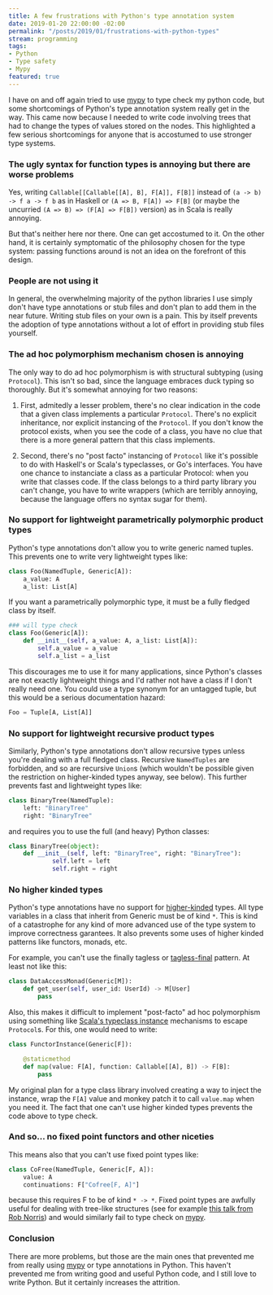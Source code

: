 ```yaml
---
title: A few frustrations with Python's type annotation system
date: 2019-01-20 22:00:00 -02:00
permalink: "/posts/2019/01/frustrations-with-python-types"
stream: programming
tags:
- Python
- Type safety
- Mypy
featured: true
---
```


I have on and off again tried to use [mypy] to type check my python code, but some shortcomings of Python's type annotation system really get in the way. This came now because I needed to write code involving trees that had to change the types of values stored on the nodes. This highlighted a few serious shortcomings for anyone that is accostumed to use stronger type systems.

### The ugly syntax for function types is annoying but there are worse problems

Yes, writing `Callable[[Callable[[A], B], F[A]], F[B]]` instead of `(a -> b) -> f a -> f b` as in Haskell or `(A => B, F[A]) => F[B]` (or maybe the uncurried `(A => B) => (F[A] => F[B])` version) as in Scala is really annoying.

But that's neither here nor there. One can get accostumed to it. On the other hand, it is certainly symptomatic of the philosophy chosen for the type system: passing functions around is not an idea on the forefront of this design.

### People are not using it

In general, the overwhelming majority of the python libraries I use simply don't have type annotations or stub files and don't plan to add them in the near future. Writing stub files on your own is a pain. This by itself prevents the adoption of type annotations without a lot of effort in providing stub files yourself.

### The ad hoc polymorphism mechanism chosen is annoying

The only way to do ad hoc polymorphism is with structural subtyping (using `Protocol`). This isn't so bad, since the language embraces duck typing so thoroughly. But it's somewhat annoying for two reasons:

1. First, admitedly a lesser problem, there's no clear indication in the code that a given class implements a particular `Protocol`. There's no explicit inheritance, nor explicit instancing of the `Protocol`. If you don't know the protocol exists, when you see the code of a class, you have no clue that there is a more general pattern that this class implements.

2. Second, there's no "post facto" instancing of `Protocol` like it's possible to do with Haskell's or Scala's typeclasses, or Go's interfaces. You have one chance to instanciate a class as a particular Protocol: when you write that classes code. If the class belongs to a third party library you can't change, you have to write wrappers (which are terribly annoying, because the language offers no syntax sugar for them).

### No support for lightweight parametrically polymorphic product types

Python's type annotations don't allow you to write generic named tuples. This prevents one to write very lightweight types like:

```python
class Foo(NamedTuple, Generic[A]):
    a_value: A
    a_list: List[A]
```

If you want a parametrically polymorphic type, it must be a fully fledged class by itself.

```python
### will type check
class Foo(Generic[A]):
    def __init__(self, a_value: A, a_list: List[A]):
        self.a_value = a_value
        self.a_list = a_list
```

This discourages me to use it for many applications, since Python's classes are not exactly lightweight things and I'd rather not have a class if I don't really need one. You could use a type synonym for an untagged tuple, but this would be a serious documentation hazard:

```python
Foo = Tuple[A, List[A]]
```

### No support for lightweight recursive product types

Similarly, Python's type annotations don't allow recursive types unless you're dealing with a full fledged class. Recursive `NamedTuples` are forbidden, and so are recursive `Union`s (which wouldn't be possible given the restriction on higher-kinded types anyway, see below). This further prevents fast and lightweight types like:

```python
class BinaryTree(NamedTuple):
    left: "BinaryTree"
    right: "BinaryTree"
```

and requires you to use the full (and heavy) Python classes:

```python
class BinaryTree(object):
    def __init__(self, left: "BinaryTree", right: "BinaryTree"):
            self.left = left
            self.right = right
```

### No higher kinded types

Python's type annotations have no support for [higher-kinded] types. All type variables in a class that inherit from Generic must be of kind `*`. This is kind of a catastrophe for any kind of more advanced use of the type system to improve correctness garantees. It also prevents some uses of higher kinded patterns like functors, monads, etc.

For example, you can't use the finally tagless or [tagless-final] pattern. At least not like this:

```python
class DataAccessMonad(Generic[M]):
    def get_user(self, user_id: UserId) -> M[User]
        pass
```

Also, this makes it difficult to implement "post-facto" ad hoc polymorphism using something like [Scala's typeclass instance] mechanisms to escape `Protocol`s. For this, one would need to write:

```python
class FunctorInstance(Generic[F]):

    @staticmethod
    def map(value: F[A], function: Callable[[A], B]) -> F[B]:
        pass
```

My original plan for a type class library involved creating a way to inject the instance, wrap the `F[A]` value and monkey patch it to call `value.map` when you need it. The fact that one can't use higher kinded types prevents the code above to type check.

### And so... no fixed point functors and other niceties

This means also that you can't use fixed point types like:

```python
class CoFree(NamedTuple, Generic[F, A]):
    value: A
    continuations: F["Cofree[F, A]"]
```

because this requires F to be of kind `* -> *`. Fixed point types are awfully useful for dealing with tree-like structures (see for example [this talk from Rob Norris]) and would similarly fail to type check on [mypy].

### Conclusion

There are more problems, but those are the main ones that prevented me from really using [mypy] or type annotations in Python. This haven't prevented me from writing good and useful Python code, and I still love to write Python. But it certainly increases the attrition.

[higher-kinded]: https://stackoverflow.com/questions/6246719/what-is-a-higher-kinded-type-in-scala
[mypy]: http://mypy-lang.org/
[scala's typeclass instance]: https://typelevel.org/cats/typeclasses.html
[tagless-final]: http://okmij.org/ftp/tagless-final/index.html
[this talk from rob norris]: https://www.youtube.com/watch?v=7xSfLPD6tiQ
